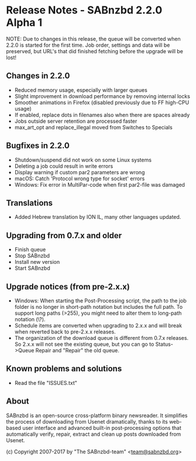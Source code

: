 Release Notes  -  SABnzbd 2.2.0 Alpha 1
=========================================================

NOTE: Due to changes in this release, the queue will be converted when 2.2.0
is started for the first time. Job order, settings and data will be preserved,
but URL's that did finished fetching before the upgrade will be lost!

## Changes in 2.2.0
- Reduced memory usage, especially with larger queues
- Slight improvement in download performance by removing internal locks
- Smoother animations in Firefox (disabled previously due to FF high-CPU usage)
- If enabled, replace dots in filenames also when there are spaces already
- Jobs outside server retention are processed faster
- max_art_opt and replace_illegal moved from Switches to Specials

## Bugfixes in 2.2.0
- Shutdown/suspend did not work on some Linux systems
- Deleting a job could result in write errors
- Display warning if custom par2 parameters are wrong
- macOS: Catch 'Protocol wrong type for socket' errors
- Windows: Fix error in MultiPar-code when first par2-file was damaged

## Translations
- Added Hebrew translation by ION IL, many other languages updated.

## Upgrading from 0.7.x and older
- Finish queue
- Stop SABnzbd
- Install new version
- Start SABnzbd

## Upgrade notices (from pre-2.x.x)
- Windows: When starting the Post-Processing script, the path to the job folder
  is no longer in short-path notation but includes the full path. To support
  long paths (>255), you might need to alter them to long-path notation (\\?\).
- Schedule items are converted when upgrading to 2.x.x and will break when
  reverted back to pre-2.x.x releases.
- The organization of the download queue is different from 0.7.x releases.
  So 2.x.x will not see the existing queue, but you can go to Status->Queue Repair
  and "Repair" the old queue.

## Known problems and solutions
- Read the file "ISSUES.txt"

## About
  SABnzbd is an open-source cross-platform binary newsreader.
  It simplifies the process of downloading from Usenet dramatically, thanks
  to its web-based user interface and advanced built-in post-processing options
  that automatically verify, repair, extract and clean up posts downloaded
  from Usenet.

  (c) Copyright 2007-2017 by "The SABnzbd-team" \<team@sabnzbd.org\>
